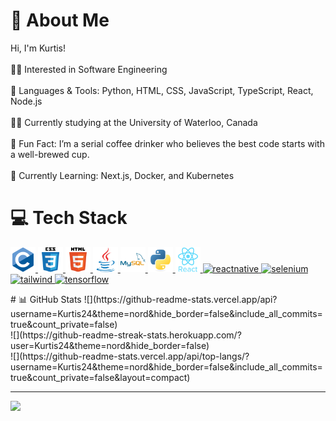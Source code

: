 # 💫 About Me
Hi, I'm Kurtis!<br><br>:technologist:	Interested in Software Engineering <br/><br>:wrench:	Languages & Tools: Python, HTML, CSS, JavaScript, TypeScript, React, Node.js<br/><br>:student:	Currently studying at the University of Waterloo, Canada<br/><br>:green_apple:	Fun Fact: I’m a serial coffee drinker who believes the best code starts with a well-brewed cup.<br/><br>:thought_balloon:	Currently Learning: Next.js, Docker, and Kubernetes<br/>


# 💻 Tech Stack
<p align="left"> <a href="https://www.cprogramming.com/" target="_blank" rel="noreferrer"> <img src="https://raw.githubusercontent.com/devicons/devicon/master/icons/c/c-original.svg" alt="c" width="40" height="40"/> </a> <a href="https://www.w3schools.com/css/" target="_blank" rel="noreferrer"> <img src="https://raw.githubusercontent.com/devicons/devicon/master/icons/css3/css3-original-wordmark.svg" alt="css3" width="40" height="40"/> </a> <a href="https://www.w3.org/html/" target="_blank" rel="noreferrer"> <img src="https://raw.githubusercontent.com/devicons/devicon/master/icons/html5/html5-original-wordmark.svg" alt="html5" width="40" height="40"/> </a> <a href="https://www.java.com" target="_blank" rel="noreferrer"> <img src="https://raw.githubusercontent.com/devicons/devicon/master/icons/java/java-original.svg" alt="java" width="40" height="40"/> </a> <a href="https://www.mysql.com/" target="_blank" rel="noreferrer"> <img src="https://raw.githubusercontent.com/devicons/devicon/master/icons/mysql/mysql-original-wordmark.svg" alt="mysql" width="40" height="40"/> </a> <a href="https://www.python.org" target="_blank" rel="noreferrer"> <img src="https://raw.githubusercontent.com/devicons/devicon/master/icons/python/python-original.svg" alt="python" width="40" height="40"/> </a> <a href="https://reactjs.org/" target="_blank" rel="noreferrer"> <img src="https://raw.githubusercontent.com/devicons/devicon/master/icons/react/react-original-wordmark.svg" alt="react" width="40" height="40"/> </a> <a href="https://reactnative.dev/" target="_blank" rel="noreferrer"> <img src="https://reactnative.dev/img/header_logo.svg" alt="reactnative" width="40" height="40"/> </a> <a href="https://www.selenium.dev" target="_blank" rel="noreferrer"> <img src="https://raw.githubusercontent.com/detain/svg-logos/780f25886640cef088af994181646db2f6b1a3f8/svg/selenium-logo.svg" alt="selenium" width="40" height="40"/> </a> <a href="https://tailwindcss.com/" target="_blank" rel="noreferrer"> <img src="https://www.vectorlogo.zone/logos/tailwindcss/tailwindcss-icon.svg" alt="tailwind" width="40" height="40"/> </a> <a href="https://www.tensorflow.org" target="_blank" rel="noreferrer"> <img src="https://www.vectorlogo.zone/logos/tensorflow/tensorflow-icon.svg" alt="tensorflow" width="40" height="40"/> </a> </p>
# 📊 GitHub Stats
![](https://github-readme-stats.vercel.app/api?username=Kurtis24&theme=nord&hide_border=false&include_all_commits=true&count_private=false)<br/>
![](https://github-readme-streak-stats.herokuapp.com/?user=Kurtis24&theme=nord&hide_border=false)<br/>
![](https://github-readme-stats.vercel.app/api/top-langs/?username=Kurtis24&theme=nord&hide_border=false&include_all_commits=true&count_private=false&layout=compact)

---
[![](https://visitcount.itsvg.in/api?id=Kurtis24&icon=0&color=0)](https://visitcount.itsvg.in)

<!-- Proudly created with GPRM ( https://gprm.itsvg.in ) -->
